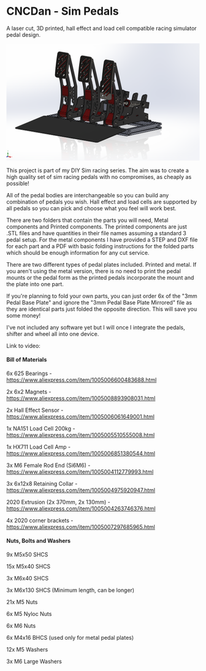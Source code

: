 # CNCDan - Sim Pedals
A laser cut, 3D printed, hall effect and load cell compatible racing simulator pedal design.

![Alt text](title.png "Sim Pedals")

This project is part of my DIY Sim racing series. The aim was to create a high quality set of sim racing pedals with no compromises, as cheaply as possible!

All of the pedal bodies are interchangeable so you can build any combination of pedals you wish. Hall effect and load cells are supported by all pedals so you can pick and choose what you feel will work best.

There are two folders that contain the parts you will need, Metal components and Printed components. The printed components are just .STL files and have quantities in their file names assuming a standard 3 pedal setup. For the metal components I have provided a STEP and DXF file for each part and a PDF with basic folding instructions for the folded parts which should be enough information for any cut service.

There are two different types of pedal plates included. Printed and metal. If you aren't using the metal version, there is no need to print the pedal mounts or the pedal form as the printed pedals incorporate the mount and the plate into one part. 

If you're planning to fold your own parts, you can just order 6x of the "3mm Pedal Base Plate" and ignore the "3mm Pedal Base Plate Mirrored" file as they are identical parts just folded the opposite direction. This will save you some money!

I've not included any software yet but I will once I integrate the pedals, shifter and wheel all into one device.

Link to video:

#### Bill of Materials

6x 625 Bearings - https://www.aliexpress.com/item/1005006600483688.html

2x 6x2 Magnets - https://www.aliexpress.com/item/1005008893908031.html

2x Hall Effect Sensor - https://www.aliexpress.com/item/1005006061649001.html

1x NA151 Load Cell 200kg - https://www.aliexpress.com/item/1005005510555008.html

1x HX711 Load Cell Amp - https://www.aliexpress.com/item/1005006851380544.html

3x M6 Female Rod End (Si6M6) - https://www.aliexpress.com/item/1005004112779993.html

3x 6x12x8 Retaining Collar - https://www.aliexpress.com/item/1005004975920947.html

2020 Extrusion (2x 370mm, 2x 130mm) - https://www.aliexpress.com/item/1005004263746376.html

4x 2020 corner brackets - https://www.aliexpress.com/item/1005007297685965.html

#### Nuts, Bolts and Washers

9x M5x50 SHCS

15x M5x40 SHCS

3x M6x40 SHCS

3x M6x130 SHCS (Minimum length, can be longer)

21x M5 Nuts

6x M5 Nyloc Nuts

6x M6 Nuts

6x M4x16 BHCS (used only for metal pedal plates)

12x M5 Washers

3x M6 Large Washers